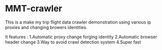 # MMT-crawler
This is a make my trip flight data crawler demonstration using various ip proxies and changing browers identities.

It features :
  1.Automatic proxy change forging identity
  2.Automatic browser header change
  3.Way to avoid crawl detection system
  4.Super fast
